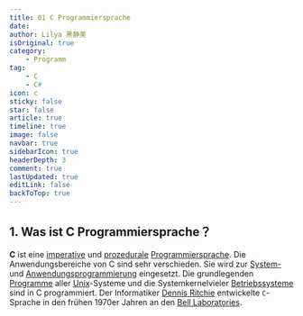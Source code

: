 ```yaml
---
title: 01 C Programmiersprache
date: 
author: Lilya 黑静美
isOriginal: true
category: 
    - Programm
tag:
    - C
    - C#
icon: c
sticky: false
star: false
article: true
timeline: true
image: false
navbar: true
sidebarIcon: true
headerDepth: 3
comment: true
lastUpdated: true
editLink: false
backToTop: true
---
```


## 1. Was ist C Programmiersprache？

**C** ist eine [imperative](https://de.wikipedia.org/wiki/Imperative_Programmierung) und [prozedurale](https://de.wikipedia.org/wiki/Prozedurale_Programmierung) [Programmiersprache](https://de.wikipedia.org/wiki/Programmiersprache). Die Anwendungsbereiche von C sind sehr verschieden. Sie wird zur [System-](https://de.wikipedia.org/wiki/Systemprogrammierung) und [Anwendungsprogrammierung](https://de.wikipedia.org/wiki/Softwaretechnik) eingesetzt. Die grundlegenden [Programme](https://de.wikipedia.org/wiki/Computerprogramm) aller [Unix](https://de.wikipedia.org/wiki/Unix)-Systeme und die Systemkernelvieler [Betriebssysteme](https://de.wikipedia.org/wiki/Betriebssystem) sind in C programmiert. 
Der Informatiker [Dennis Ritchie](https://de.wikipedia.org/wiki/Dennis_Ritchie) entwickelte `C`-Sprache in den frühen 1970er Jahren an den [Bell Laboratories](https://de.wikipedia.org/wiki/Bell_Laboratories).
